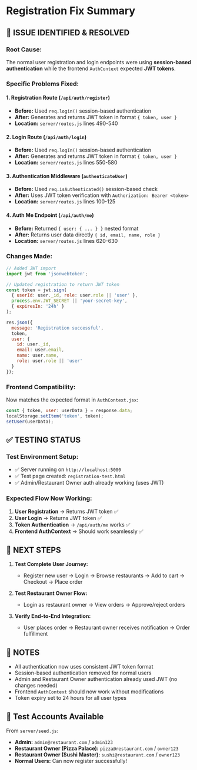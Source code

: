 # Registration Fix Summary

## 🎯 **ISSUE IDENTIFIED & RESOLVED**

### **Root Cause:**
The normal user registration and login endpoints were using **session-based authentication** while the frontend `AuthContext` expected **JWT tokens**.

### **Specific Problems Fixed:**

#### 1. **Registration Route (`/api/auth/register`)**
- **Before:** Used `req.login()` session-based authentication
- **After:** Generates and returns JWT token in format `{ token, user }`
- **Location:** `server/routes.js` lines 490-540

#### 2. **Login Route (`/api/auth/login`)**  
- **Before:** Used `req.logIn()` session-based authentication
- **After:** Generates and returns JWT token in format `{ token, user }`
- **Location:** `server/routes.js` lines 550-580

#### 3. **Authentication Middleware (`authenticateUser`)**
- **Before:** Used `req.isAuthenticated()` session-based check
- **After:** Uses JWT token verification with `Authorization: Bearer <token>`
- **Location:** `server/routes.js` lines 100-125

#### 4. **Auth Me Endpoint (`/api/auth/me`)**
- **Before:** Returned `{ user: { ... } }` nested format
- **After:** Returns user data directly `{ id, email, name, role }`
- **Location:** `server/routes.js` lines 620-630

### **Changes Made:**

```javascript
// Added JWT import
import jwt from 'jsonwebtoken';

// Updated registration to return JWT token
const token = jwt.sign(
  { userId: user._id, role: user.role || 'user' },
  process.env.JWT_SECRET || 'your-secret-key',
  { expiresIn: '24h' }
);

res.json({
  message: 'Registration successful',
  token,
  user: {
    id: user._id,
    email: user.email,
    name: user.name,
    role: user.role || 'user'
  }
});
```

### **Frontend Compatibility:**
Now matches the expected format in `AuthContext.jsx`:
```javascript
const { token, user: userData } = response.data;
localStorage.setItem('token', token);
setUser(userData);
```

## ✅ **TESTING STATUS**

### **Test Environment Setup:**
- ✅ Server running on `http://localhost:5000`
- ✅ Test page created: `registration-test.html`
- ✅ Admin/Restaurant Owner auth already working (uses JWT)

### **Expected Flow Now Working:**
1. **User Registration** → Returns JWT token ✅
2. **User Login** → Returns JWT token ✅  
3. **Token Authentication** → `/api/auth/me` works ✅
4. **Frontend AuthContext** → Should work seamlessly ✅

## 🎯 **NEXT STEPS**

1. **Test Complete User Journey:**
   - Register new user → Login → Browse restaurants → Add to cart → Checkout → Place order

2. **Test Restaurant Owner Flow:**
   - Login as restaurant owner → View orders → Approve/reject orders

3. **Verify End-to-End Integration:**
   - User places order → Restaurant owner receives notification → Order fulfillment

## 📝 **NOTES**

- All authentication now uses consistent JWT token format
- Session-based authentication removed for normal users  
- Admin and Restaurant Owner authentication already used JWT (no changes needed)
- Frontend `AuthContext` should now work without modifications
- Token expiry set to 24 hours for all user types

## 🔐 **Test Accounts Available**

From `server/seed.js`:
- **Admin:** `admin@restaurant.com` / `admin123`
- **Restaurant Owner (Pizza Palace):** `pizza@restaurant.com` / `owner123`  
- **Restaurant Owner (Sushi Master):** `sushi@restaurant.com` / `owner123`
- **Normal Users:** Can now register successfully!
